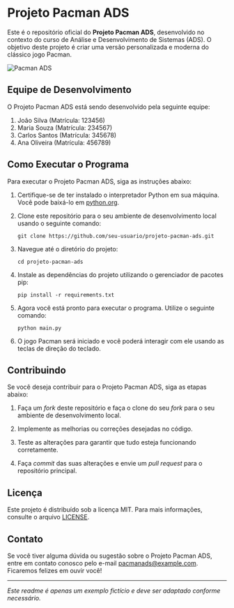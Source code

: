 # Projeto Pacman ADS

Este é o repositório oficial do **Projeto Pacman ADS**, desenvolvido no contexto do curso de Análise e Desenvolvimento de Sistemas (ADS). O objetivo deste projeto é criar uma versão personalizada e moderna do clássico jogo Pacman.

![Pacman ADS](https://example.com/caminho/para/imagem.png)

## Equipe de Desenvolvimento

O Projeto Pacman ADS está sendo desenvolvido pela seguinte equipe:

1. João Silva (Matrícula: 123456)
2. Maria Souza (Matrícula: 234567)
3. Carlos Santos (Matrícula: 345678)
4. Ana Oliveira (Matrícula: 456789)

## Como Executar o Programa

Para executar o Projeto Pacman ADS, siga as instruções abaixo:

1. Certifique-se de ter instalado o interpretador Python em sua máquina. Você pode baixá-lo em [python.org](https://www.python.org/downloads/).

2. Clone este repositório para o seu ambiente de desenvolvimento local usando o seguinte comando:

   ```
   git clone https://github.com/seu-usuario/projeto-pacman-ads.git
   ```

3. Navegue até o diretório do projeto:

   ```
   cd projeto-pacman-ads
   ```

4. Instale as dependências do projeto utilizando o gerenciador de pacotes pip:

   ```
   pip install -r requirements.txt
   ```

5. Agora você está pronto para executar o programa. Utilize o seguinte comando:

   ```
   python main.py
   ```

6. O jogo Pacman será iniciado e você poderá interagir com ele usando as teclas de direção do teclado.

## Contribuindo

Se você deseja contribuir para o Projeto Pacman ADS, siga as etapas abaixo:

1. Faça um *fork* deste repositório e faça o clone do seu *fork* para o seu ambiente de desenvolvimento local.

2. Implemente as melhorias ou correções desejadas no código.

3. Teste as alterações para garantir que tudo esteja funcionando corretamente.

4. Faça *commit* das suas alterações e envie um *pull request* para o repositório principal.

## Licença

Este projeto é distribuído sob a licença MIT. Para mais informações, consulte o arquivo [LICENSE](LICENSE).

## Contato

Se você tiver alguma dúvida ou sugestão sobre o Projeto Pacman ADS, entre em contato conosco pelo e-mail [pacmanads@example.com](mailto:pacmanads@example.com). Ficaremos felizes em ouvir você!

---
*Este readme é apenas um exemplo fictício e deve ser adaptado conforme necessário.*

